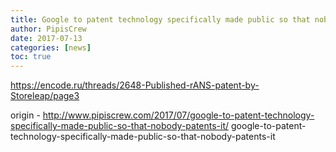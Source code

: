 ```yaml
---
title: Google to patent technology specifically made public so that nobody patents it
author: PipisCrew
date: 2017-07-13
categories: [news]
toc: true
---
```


https://encode.ru/threads/2648-Published-rANS-patent-by-Storeleap/page3

origin - http://www.pipiscrew.com/2017/07/google-to-patent-technology-specifically-made-public-so-that-nobody-patents-it/ google-to-patent-technology-specifically-made-public-so-that-nobody-patents-it